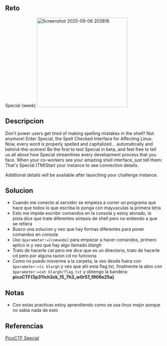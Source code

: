 ## Reto
Special (week)
<img width="290" height="286" alt="Screenshot 2025-09-06 203816" src="https://github.com/user-attachments/assets/e77a8d3b-e0f7-40fd-aafa-4a706fd449f5" />

## Descripcion
Don't power users get tired of making spelling mistakes in the shell? Not anymore! Enter Special, the Spell Checked Interface for Affecting Linux. Now, every word is properly spelled and capitalized... automatically and behind-the-scenes! Be the first to test Special in beta, and feel free to tell us all about how Special streamlines every development process that you face. When your co-workers see your amazing shell interface, just tell them: That's Special (TM)Start your instance to see connection details.

Additional details will be available after launching your challenge instance.
## Solucion
- Cuando me conecto al servidor se empieza a correr un programa que hace que todos lo que escriba lo ponga con mayusculas la primera letra
- Esto me impide escribir comandos en la consola y estoy atorado, la pista dice que trate diferentes sintaxis de shell pero no entiendo a que se refiera
- Busco una solucion y veo que hay formas diferentes para poner comandos en consola
- Uso `$parameter:=[comando]` para empezar a hacer comandos, primero aplico ls y veo que hay algo llamado *blargh*
- Trato de hacerle cat pero me dice que es un directorio, trato de hacerle cd pero por alguna razon cd no funciona
- Como no puedo moverme a la carpeta, la veo desde fuera con `$parameter:=ls blargh` y veo que ahi esta flag.txt, finalmente la abro con  `$parameter:=cat blargh/flag.txt` y obtengo la bandera: **picoCTF{5p311ch3ck_15_7h3_w0r57_f906e25a}**

## Notas
- Con estas practicas estoy aprendiendo como se usa linux mejor porque no sabia nada de esto

## Referencias
[PicoCTF Special](https://www.youtube.com/watch?v=LMZpHXgidrM)

